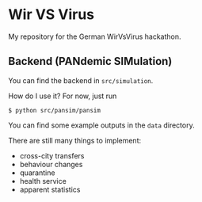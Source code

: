 # Wir VS Virus
My repository for the German WirVsVirus hackathon.

## Backend (PANdemic SIMulation)

You can find the backend in `src/simulation`.

How do I use it? For now, just run

```
$ python src/pansim/pansim
```

You can find some example outputs in the `data` directory.

There are still many things to implement:
- cross-city transfers
- behaviour changes
- quarantine
- health service
- apparent statistics
